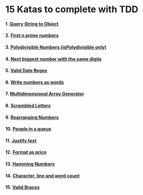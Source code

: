 # 15 Katas to complete with TDD

#### 1. [Query String to Object](https://www.codewars.com/kata/objectify-a-url-query-string)

#### 2. [First n prime numbers](https://www.codewars.com/kata/first-n-prime-numbers)

#### 3. [Polydivisible Numbers (isPolydivisible only)](https://www.codewars.com/kata/polydivisible-numbers)

#### 4. [Next biggest number with the same digits](https://www.codewars.com/kata/next-bigger-number-with-the-same-digits)

#### 5. [Valid Date Regex](https://www.codewars.com/kata/validdate-regex)

#### 6. [Write numbers as words](https://www.codewars.com/kata/write-out-numbers)

#### 7. [Multidimensional Array Generator](https://www.codewars.com/kata/xd-arrays-for-dimmies)

#### 8. [Scrambled Letters](https://www.codewars.com/kata/scramblies)

#### 9. [Rearranging Numbers](https://www.codewars.com/kata/weight-for-weight)

#### 10. [People in a queue](https://www.codewars.com/kata/double-cola)

#### 11. [Justify text](https://www.codewars.com/kata/text-align-justify)

#### 12. [Format as price](https://www.codewars.com/kata/formatting-a-number-as-price)

#### 13. [Hamming Numbers](https://www.codewars.com/kata/hamming-numbers)

#### 14. [Character, line and word count](https://www.codewars.com/kata/word-char-and-line-count)

#### 15. [Valid Braces](https://www.codewars.com/kata/valid-braces)
